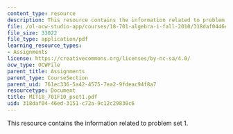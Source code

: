 ```yaml
---
content_type: resource
description: This resource contains the information related to problem set 1.
file: /ol-ocw-studio-app/courses/18-701-algebra-i-fall-2010/318daf0446ed3151c72a9c12c29830c6_MIT18_701F10_pset1.pdf
file_size: 33022
file_type: application/pdf
learning_resource_types:
- Assignments
license: https://creativecommons.org/licenses/by-nc-sa/4.0/
ocw_type: OCWFile
parent_title: Assignments
parent_type: CourseSection
parent_uid: 761ec336-5a42-4575-7ea2-9fdeac94f8a7
resourcetype: Document
title: MIT18_701F10_pset1.pdf
uid: 318daf04-46ed-3151-c72a-9c12c29830c6
---
```

This resource contains the information related to problem set 1.